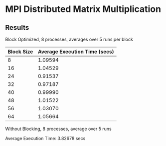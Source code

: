 # MPI Distributed Matrix Multiplication

## Results
Block Optimized, 8 processes, averages over 5 runs per block

| Block Size | Average Execution Time (secs) |
|------------|------------------------|
| 8        | 1.09594               |
| 16        | 1.04529               |
| 24        | 0.91537               |
| 32        | 0.97187               |
| 40        | 0.99990               |
| 48        | 1.01522               |
| 56        | 1.03070               |
| 64        | 1.05664               |

Without Blocking, 8 processes, average over 5 runs

Average Execution Time: 3.82678 secs
